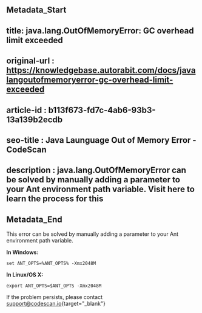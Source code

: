 ## Metadata_Start
## title: java.lang.OutOfMemoryError: GC overhead limit exceeded
## original-url : https://knowledgebase.autorabit.com/docs/javalangoutofmemoryerror-gc-overhead-limit-exceeded
## article-id : b113f673-fd7c-4ab6-93b3-13a139b2ecdb
## seo-title : Java Launguage Out of Memory Error - CodeScan
## description : java.lang.OutOfMemoryError can be solved by manually adding a parameter to your Ant environment path variable. Visit here to learn the process for this
## Metadata_End
This error can be solved by manually adding a parameter to your Ant environment path variable.

**In Windows:**
```
set ANT_OPTS=%ANT_OPTS% -Xmx2048M
```

**In Linux/OS X:**
```
export ANT_OPTS=$ANT_OPTS -Xmx2048M
```

If the problem persists, please contact [support@codescan.io](http://support@codescan.io){target="_blank"}

